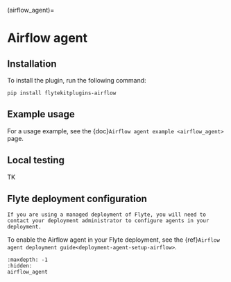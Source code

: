 (airflow_agent)=

# Airflow agent

## Installation

To install the plugin, run the following command:

`pip install flytekitplugins-airflow`

## Example usage

For a usage example, see the {doc}`Airflow agent example <airflow_agent>` page.

## Local testing

TK

## Flyte deployment configuration

```{note}
If you are using a managed deployment of Flyte, you will need to contact your deployment administrator to configure agents in your deployment.
```

To enable the Airflow agent in your Flyte deployment, see the {ref}`Airflow agent deployment guide<deployment-agent-setup-airflow>`.

```{toctree}
:maxdepth: -1
:hidden:
airflow_agent
```
